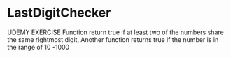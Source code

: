# LastDigitChecker
UDEMY EXERCISE
Function return true if at least two of the numbers share the same rightmost digit,
Another function returns true if the number is in the range of 10 -1000
